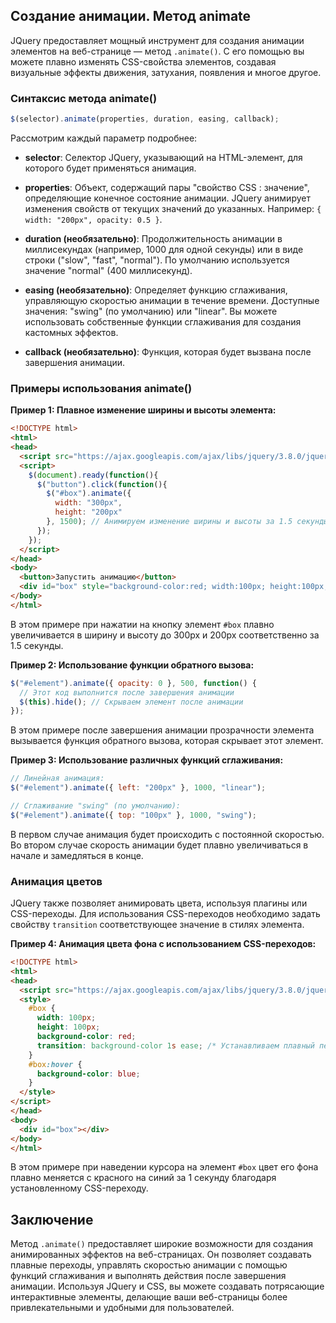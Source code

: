 ## Создание анимации. Метод animate

JQuery предоставляет мощный инструмент для создания анимации элементов на веб-странице — метод `.animate()`. С его помощью вы можете плавно изменять CSS-свойства элементов, создавая визуальные эффекты движения, затухания, появления и многое другое.

### Синтаксис метода animate()

```javascript
$(selector).animate(properties, duration, easing, callback);
```

Рассмотрим каждый параметр подробнее:

* **selector**: Селектор JQuery, указывающий на HTML-элемент, для которого будет применяться анимация.

* **properties**: Объект, содержащий пары "свойство CSS : значение", определяющие конечное состояние анимации. JQuery анимирует изменения свойств от текущих значений до указанных. Например: `{ width: "200px", opacity: 0.5 }`.

* **duration (необязательно)**: Продолжительность анимации в миллисекундах (например, 1000 для одной секунды) или в виде строки ("slow", "fast", "normal"). По умолчанию используется значение "normal" (400 миллисекунд).

* **easing (необязательно)**: Определяет функцию сглаживания, управляющую скоростью анимации в течение времени. Доступные значения: "swing" (по умолчанию) или "linear". Вы можете использовать собственные функции сглаживания для создания кастомных эффектов.

* **callback (необязательно)**: Функция, которая будет вызвана после завершения анимации.

### Примеры использования animate()

**Пример 1: Плавное изменение ширины и высоты элемента:**

```html
<!DOCTYPE html>
<html>
<head>
  <script src="https://ajax.googleapis.com/ajax/libs/jquery/3.8.0/jquery.min.js"></script>
  <script>
    $(document).ready(function(){
      $("button").click(function(){
        $("#box").animate({
          width: "300px",
          height: "200px"
        }, 1500); // Анимируем изменение ширины и высоты за 1.5 секунды
      });
    });
  </script>
</head>
<body>
  <button>Запустить анимацию</button>
  <div id="box" style="background-color:red; width:100px; height:100px;"></div>
</body>
</html>
```

В этом примере при нажатии на кнопку элемент `#box` плавно увеличивается в ширину и высоту до 300px и 200px соответственно за 1.5 секунды.

**Пример 2: Использование функции обратного вызова:**

```javascript
$("#element").animate({ opacity: 0 }, 500, function() {
  // Этот код выполнится после завершения анимации
  $(this).hide(); // Скрываем элемент после анимации
});
```

В этом примере после завершения анимации прозрачности элемента вызывается функция обратного вызова, которая скрывает этот элемент.

**Пример 3: Использование различных функций сглаживания:**

```javascript
// Линейная анимация:
$("#element").animate({ left: "200px" }, 1000, "linear"); 

// Сглаживание "swing" (по умолчанию):
$("#element").animate({ top: "100px" }, 1000, "swing"); 
```

В первом случае анимация будет происходить с постоянной скоростью. Во втором случае скорость анимации будет плавно увеличиваться в начале и замедляться в конце.

### Анимация цветов

JQuery также позволяет анимировать цвета, используя плагины или CSS-переходы. Для использования CSS-переходов необходимо задать свойству `transition` соответствующее значение в стилях элемента.

**Пример 4: Анимация цвета фона с использованием CSS-переходов:**

```html
<!DOCTYPE html>
<html>
<head>
  <script src="https://ajax.googleapis.com/ajax/libs/jquery/3.8.0/jquery.min.js"></script>
  <style>
    #box {
      width: 100px;
      height: 100px;
      background-color: red;
      transition: background-color 1s ease; /* Устанавливаем плавный переход для свойства background-color */
    }
    #box:hover {
      background-color: blue;
    }
  </style>
</script>
</head>
<body>
  <div id="box"></div>
</body>
</html>
```

В этом примере при наведении курсора на элемент `#box` цвет его фона плавно меняется с красного на синий за 1 секунду благодаря установленному CSS-переходу.

## Заключение

Метод `.animate()` предоставляет широкие возможности для создания анимированных эффектов на веб-страницах.  Он позволяет создавать плавные переходы, управлять скоростью анимации с помощью функций сглаживания и выполнять действия после завершения анимации. Используя JQuery и CSS, вы можете создавать потрясающие интерактивные элементы, делающие ваши веб-страницы более привлекательными и удобными для пользователей. 

